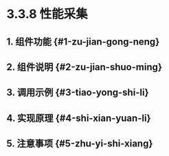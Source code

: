 # 3.3.8 性能采集

## 1. 组件功能 {#1-zu-jian-gong-neng}

## 2. 组件说明 {#2-zu-jian-shuo-ming}

## 3. 调用示例 {#3-tiao-yong-shi-li}

## 4. 实现原理 {#4-shi-xian-yuan-li}

## 5. 注意事项 {#5-zhu-yi-shi-xiang}

